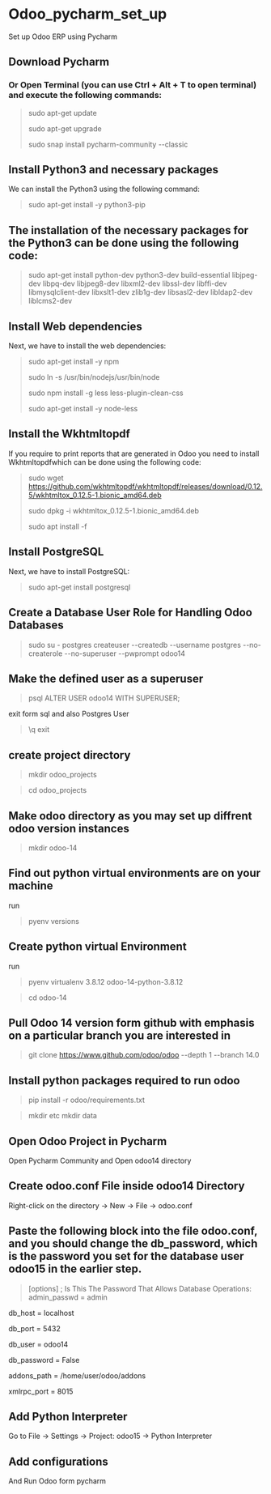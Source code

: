 # Odoo_pycharm_set_up
Set up Odoo ERP using Pycharm


## Download Pycharm
### Or Open Terminal (you can use Ctrl + Alt + T to open terminal) and execute the following commands:

> sudo apt-get update 
> 
> sudo apt-get upgrade
> 
> sudo snap install pycharm-community --classic

 ## Install Python3 and necessary packages

We can install the Python3 using the following command:

> sudo apt-get install -y python3-pip

## The installation of the necessary packages for the Python3 can be done using the following code:

> sudo apt-get install python-dev python3-dev build-essential libjpeg-dev libpq-dev libjpeg8-dev libxml2-dev libssl-dev libffi-dev libmysqlclient-dev libxslt1-dev zlib1g-dev libsasl2-dev libldap2-dev liblcms2-dev

## Install Web dependencies
Next, we have to install the web dependencies:
> sudo apt-get install -y npm
> 
> sudo ln -s /usr/bin/nodejs/usr/bin/node 
> 
> sudo npm install -g less less-plugin-clean-css 
> 
> sudo apt-get install -y node-less


 ## Install the Wkhtmltopdf
If you require to print reports that are generated in Odoo you need to install Wkhtmltopdfwhich can be done using the following code:
> sudo wget https://github.com/wkhtmltopdf/wkhtmltopdf/releases/download/0.12.5/wkhtmltox_0.12.5-1.bionic_amd64.deb 
> 
> sudo dpkg -i wkhtmltox_0.12.5-1.bionic_amd64.deb 
> 
> sudo apt install -f

## Install PostgreSQL
Next, we have to install PostgreSQL:

> sudo apt-get install postgresql

## Create a Database User Role for Handling Odoo Databases

> sudo su - postgres
> createuser --createdb --username postgres --no-createrole --no-superuser --pwprompt odoo14

## Make the defined user as a superuser
> psql
> ALTER USER odoo14 WITH SUPERUSER;

exit form sql and also Postgres User
> \q
> exit

## create project directory
> mkdir odoo_projects

> cd odoo_projects

## Make odoo directory as you may set up diffrent odoo version instances

> mkdir odoo-14


## Find out python virtual environments are on your machine

run 
> pyenv versions

## Create python virtual Environment

run 
> pyenv virtualenv 3.8.12 odoo-14-python-3.8.12

> cd odoo-14

## Pull Odoo 14 version form github with emphasis on a particular branch you are interested in

> git clone https://www.github.com/odoo/odoo --depth 1 --branch 14.0

## Install python packages required to run odoo
> pip install -r odoo/requirements.txt

> mkdir etc
> mkdir data

## Open Odoo Project in Pycharm
Open Pycharm Community and Open odoo14 directory

## Create odoo.conf File inside odoo14 Directory

Right-click on the directory -> New -> File -> odoo.conf

## Paste the following block into the file odoo.conf, and you should change the db_password, which is the password you set for the database user odoo15 in the earlier step.

> [options]
> ; Is This The Password That Allows Database Operations:
admin_passwd = admin

db_host = localhost

db_port = 5432

db_user = odoo14

db_password = False

addons_path = /home/user/odoo/addons

xmlrpc_port = 8015


## Add Python Interpreter

Go to File -> Settings -> Project: odoo15 -> Python Interpreter

## Add configurations 

And Run Odoo form pycharm








